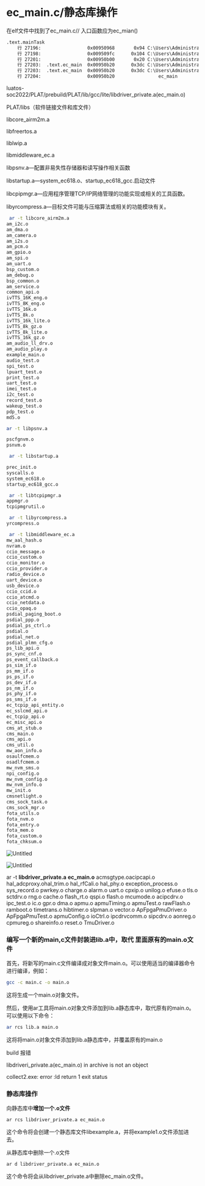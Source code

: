 # ec_main.c/静态库操作

在elf文件中找到了ec_main.c// 入口函数应为ec_mian()

```bash
.text.mainTask
	行 27196:                 0x00950968       0x94 C:\Users\Administrator\Desktop\新建文件夹\luatos-soc-2022//PLAT/prebuild/PLAT/lib/gcc/lite/libdriver_private.a(ec_main.o)
	行 27198:                 0x009509fc      0x104 C:\Users\Administrator\Desktop\新建文件夹\luatos-soc-2022//PLAT/prebuild/PLAT/lib/gcc/lite/libdriver_private.a(ec_main.o)
	行 27201:                 0x00950b00       0x20 C:\Users\Administrator\Desktop\新建文件夹\luatos-soc-2022//PLAT/prebuild/PLAT/lib/gcc/lite/libdriver_private.a(ec_main.o)
	行 27203:  .text.ec_main  0x00950b20      0x3dc C:\Users\Administrator\Desktop\新建文件夹\luatos-soc-2022//PLAT/prebuild/PLAT/lib/gcc/lite/libdriver_private.a(ec_main.o)
	行 27203:  .text.ec_main  0x00950b20      0x3dc C:\Users\Administrator\Desktop\新建文件夹\luatos-soc-2022//PLAT/prebuild/PLAT/lib/gcc/lite/libdriver_private.a(ec_main.o)
	行 27204:                 0x00950b20                ec_main
```

luatos-soc2022/PLAT/prebuild/PLAT/lib/gcc/lite/libdriver_private.a(ec_main.o)

PLAT/libs（软件链接文件和库文件）

libcore_airm2m.a

libfreertos.a

liblwip.a

libmiddleware_ec.a

libpsnv.a—配置非易失性存储器和读写操作相关函数

libstartup.a—system_ec618.o、startup_ec618_gcc.启动文件

libcpipmgr.a—应用程序管理TCP/IP网络管理的功能实现或相关的工具函数。

libyrcompress.a—目标文件可能与压缩算法或相关的功能模块有关。

```bash
 ar -t libcore_airm2m.a
am_i2c.o
am_dma.o
am_camera.o
am_i2s.o
am_pcm.o
am_gpio.o
am_spi.o
am_uart.o
bsp_custom.o
am_debug.o
bsp_common.o
am_service.o
common_api.o
ivTTS_16K_eng.o
ivTTS_8K_eng.o
ivTTS_16k.o
ivTTS_8k.o
ivTTS_16k_lite.o
ivTTS_8k_gz.o
ivTTS_8k_lite.o
ivTTS_16k_gz.o
am_audio_ll_drv.o
am_audio_play.o
example_main.o
audio_test.o
spi_test.o
lpuart_test.o
print_test.o
uart_test.o
imei_test.o
i2c_test.o
record_test.o
wakeup_test.o
pdp_test.o
md5.o

ar -t libpsnv.a 

pscfgnvm.o
psnvm.o

 ar -t libstartup.a 

prec_init.o
syscalls.o
system_ec618.o
startup_ec618_gcc.o

 ar -t libtcpipmgr.a 
appmgr.o
tcpipmgrutil.o

 ar -t libyrcompress.a 
yrcompress.o
```

```bash
 ar -t libmiddleware_ec.a
mw_aal_hash.o
nvram.o
ccio_message.o
ccio_custom.o
ccio_monitor.o
ccio_provider.o
radio_device.o
uart_device.o
usb_device.o
ccio_ccid.o
ccio_atcmd.o
ccio_netdata.o
ccio_opaq.o
psdial_paging_boot.o
psdial_ppp.o
psdial_ps_ctrl.o
psdial.o
psdial_net.o
psdial_plmn_cfg.o
ps_lib_api.o
ps_sync_cnf.o
ps_event_callback.o
ps_sim_if.o
ps_mm_if.o
ps_ps_if.o
ps_dev_if.o
ps_nm_if.o
ps_phy_if.o
ps_sms_if.o
ec_tcpip_api_entity.o
ec_sslcmd_api.o
ec_tcpip_api.o
ec_misc_api.o
cms_at_stub.o
cms_main.o
cms_api.o
cms_util.o
mw_aon_info.o
osaulfcmem.o
osadlfcmem.o
mw_nvm_sms.o
npi_config.o
mw_nvm_config.o
mw_nvm_info.o
mw_init.o
cmsnetlight.o
cms_sock_task.o
cms_sock_mgr.o
fota_utils.o
fota_nvm.o
fota_entry.o
fota_mem.o
fota_custom.o
fota_chksum.o
```

![Untitled](ec_main%20c%20%E9%9D%99%E6%80%81%E5%BA%93%E6%93%8D%E4%BD%9C%20e80d699423b74308838a6611ecac892c/Untitled.png)

![Untitled](ec_main%20c%20%E9%9D%99%E6%80%81%E5%BA%93%E6%93%8D%E4%BD%9C%20e80d699423b74308838a6611ecac892c/Untitled%201.png)

ar -t **libdriver_private.a**
**ec_main.o**
acmsgtype.oacipcapi.o hal_adcproxy.ohal_trim.o
hal_rfCali.o
hal_phy.o
exception_process.o
sys_record.o
pwrkey.o
charge.o
alarm.o
uart.o
cpxip.o
unilog.o
efuse.o
tls.o
sctdrv.o
rng.o
cache.o
flash_rt.o
qspi.o
flash.o
mcumode.o
acipcdrv.o
ipc_test.o
ic.o
gpr.o
dma.o
apmu.o
apmuTiming.o
apmuTest.o
rawFlash.o
ramboot.o
timetrans.o
hibtimer.o
slpman.o
vector.o
ApFpgaPmuDriver.o
ApFpgaPmuTest.o
apmuConfig.o
ioCtrl.o
ipcdrvcomm.o
sipcdrv.o
aonreg.o
cpmureg.o
shareinfo.o
reset.o
TmuDriver.o

### 编写一个新的main,c文件封装进lib.a中，取代 里面原有的main.o文件

首先，将新写的main.c文件编译成对象文件main.o。可以使用适当的编译器命令进行编译，例如：

```bash
gcc -c main.c -o main.o
```

这将生成一个main.o对象文件。

然后，使用ar工具将main.o对象文件添加到lib.a静态库中，取代原有的main.o。可以使用以下命令：

```bash
ar rcs lib.a main.o
```

这将将main.o对象文件添加到lib.a静态库中，并覆盖原有的main.o

build 报错

libdriveri_private.a(ec_main.o) in archive is not an object

collect2.exe: error :ld return 1 exit status

### 静态库操作

向静态库中**增加一个.o文件**

```
ar rcs libdriver_private.a ec_main.o
```

这个命令将会创建一个静态库文件libexample.a，并将example1.o文件添加进去。

从静态库中删除一个.o文件

```
ar d libdriver_private.a ec_main.o
```

这个命令将会从libdriver_private.a中删除ec_main.o文件。